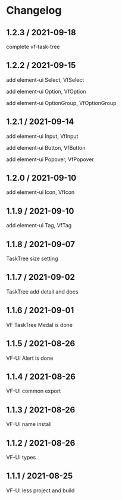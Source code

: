 # Changelog

## 1.2.3 / 2021-09-18

complete vf-task-tree

## 1.2.2 / 2021-09-15

add element-ui Select, VfSelect

add element-ui Option, VfOption

add element-ui OptionGroup, VfOptionGroup

## 1.2.1 / 2021-09-14

add element-ui Input, VfInput

add element-ui Button, VfButton

add element-ui Popover, VfPopover

## 1.2.0 / 2021-09-10

add element-ui Icon, VfIcon

## 1.1.9 / 2021-09-10

add element-ui Tag, VfTag

## 1.1.8 / 2021-09-07

TaskTree size setting

## 1.1.7 / 2021-09-02

TaskTree add detail and docs

## 1.1.6 / 2021-09-01

VF TaskTree Medal is done

## 1.1.5 / 2021-08-26

VF-UI Alert is done

## 1.1.4 / 2021-08-26

VF-UI common export

## 1.1.3 / 2021-08-26

VF-UI name install

## 1.1.2 / 2021-08-26

VF-UI types

## 1.1.1 / 2021-08-25

VF-UI less project and build
